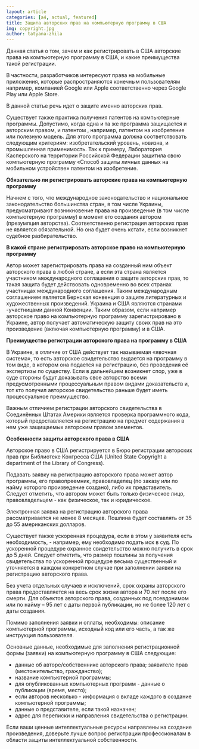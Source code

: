 ```yaml
---
layout: article
categories: [a4, actual, featured]
title: Защита авторских прав на компьютерную программу в США
img: copyright.jpg
author: tatyana-zhila
--- 
```



Данная статья о том, зачем и как  регистрировать в США авторские права на компьютерную программу в США, и какие преимущества 
такой регистрации.

В частности, разработчиков интересуют права на мобильные приложения, которые распространяются конечным пользователям  например,
компанией Google или Apple соответственно через Google Play или Apple Store.

В данной статье речь идет о защите именно авторских прав.

Существует также практика получения  патентов на компьютерные программы.  Допустимо,  когда одна  и та же программа защищается
и  авторским правом, и  патентом , например,  патентом на изобретение или полезную модель. Для этого программа должна 
соответствовать следующим критериям: изобретательский уровень, новизна,  и промышленная  применимость.   Так к примеру,
Лаборатория Касперского на территории Российской Федерации защитила свою компьютерную программу  «Способ защиты личных данных 
на мобильном устройстве» патентом на изобретение. 

**Обязательно ли регистрировать авторские права на компьютерную программу**

Начнем с того, что международное законодательство и национальное  законодательство большинства стран, в том числе Украины, 
предусматривают возникновение права на произведение (в том числе компьютерную программу) в момент его создания автором 
(презумпция авторства). Соответственно регистрация авторских прав  не  является обязательной. Но она  будет очень кстати, 
если возникнет судебное разбирательство. 


**В какой стране регистрировать авторское право на компьютерную программу**

Автор может зарегистрировать права на созданный ним  объект авторского права  в любой стране, а если эта страна является 
участником международного соглашения о защите авторских прав, то такая защита будет действовать одновременно во всех странах 
участницах международного соглашения. Таким международным соглашением является Бернская конвенция о защите литературных и
художественных  произведений. Украина и США являются странами -участницами данной Конвенции. Таким образом, если например 
авторское право на компьютерную программу зарегистрировано в Украине, автор получает автоматическую защиту своих прав на это 
произведение (включая компьютерную программу) и в США.

**Преимущество регистрации авторского права на программу в США**

В Украине, в отличие от США действует  так называемая «явочная система», то есть авторское свидетельство выдается на программу в том виде, в котором она подается на регистрацию, без проведения её экспертизы по существу. Если в дальнейшем возникнет спор, уже в суде стороны будут доказывать свое авторство всеми предусмотренными процессуальным правом видами доказательств и, тот кто получил авторское свидетельство раньше будет иметь процессуальное преимущество. 

Важным отличием регистрации авторского свидетельства в Соединённых Штатах Америки  является проверка программного кода,  
который предоставляется на регистрацию на предмет содержания в нем уже защищаемых авторским правом элементов.

**Особенности защиты авторского права в США**

Авторское право в США регистрируется в Бюро регистрации авторских прав при Библиотеке Конгресса США (United State Copyright 
а department of the Library of Congress).

Подавать заявку на регистрацию авторского права может автор программы, его правопреемник, правовладелец (по заказу или по 
найму которого произведение создано), либо их представитель. Следует отметить, что автором может быть только физическое лицо,
правовладельцем - как  физическое, так и юридическое. 

Электронная заявка на регистрацию авторского права рассматривается не менее 8 месяцев. Пошлина будет составлять от 35 до 55
американских долларов. 

Существует также ускоренная процедура, если в этом у заявителя есть необходимость, - например, ему необходимо подать иск в
суд. По ускоренной процедуре охранное свидетельство можно получить в срок до 5 дней. Следует отметить, что размер  пошлины 
за получения свидетельства по ускоренной процедуре  весьма существенный и уточняется в каждом конкретном случае при заполнении
заявки на регистрацию авторского права.  

Без учета отдельных случаев и исключений, срок охраны авторского права предоставляется на весь срок жизни автора и 70 лет
после его смерти. Для объектов авторского права, созданных под псевдонимом или по найму – 95 лет с даты первой публикации,
но не более 120 лет с даты создания.

Помимо заполнения заявки и оплаты, необходимы: описание компьютерной программы, исходный код или его часть, а так же 
инструкция пользователя. 

Основные данные, необходимые для заполнения регистрационной формы (заявки)  на компьютерную программу в CША следующие:
- данные об авторе/собственнике авторского права; заявителе прав (местожительство, гражданство); 
- название  компьютерной программы;
- для опубликованных компьютерных программ  -  данные о публикации  (время, место);
- если авторов несколько - информация о вкладе каждого в создание компьютерной программы; 
- данные о представителе, если такой назначен; 
- адрес для переписки и направления свидетельства о регистрации.

Если ваши ценные интеллектуальные ресурсы направлены на создание произведения, доверьте лучше вопрос регистрации 
профессионалам в области защиты интеллектуальной собственности. 


